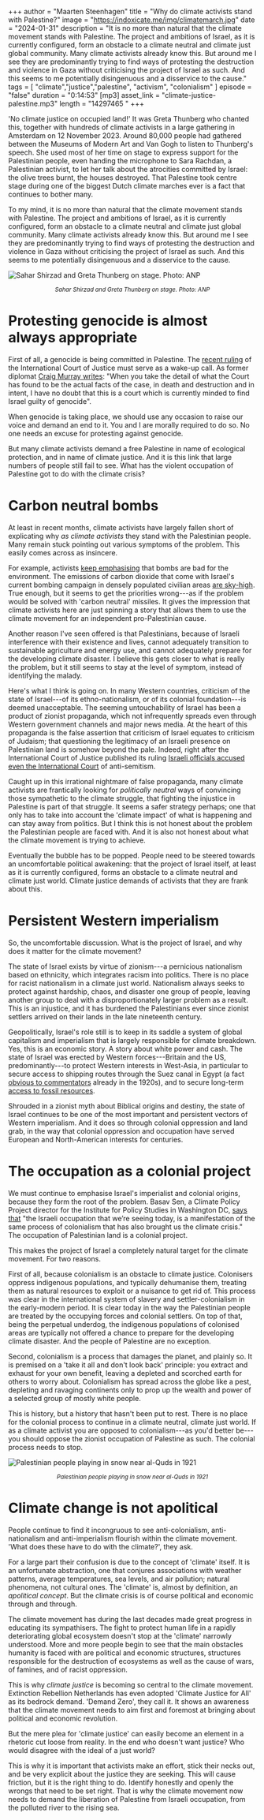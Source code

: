+++
author = "Maarten Steenhagen"
title = "Why do climate activists stand with Palestine?"
image = "https://indoxicate.me/img/climatemarch.jpg"
date = "2024-01-31"
description = "It is no more than natural that the climate movement stands with Palestine. The project and ambitions of Israel, as it is currently configured, form an obstacle to a climate neutral and climate just global community. Many climate activists already know this. But around me I see they are predominantly trying to find ways of protesting the destruction and violence in Gaza without criticising the project of Israel as such. And this seems to me potentially disingenuous and a disservice to the cause."
tags = [
    "climate","justice","palestine", "activism", "colonialism"
]
episode = "false"
duration = "0:14:53"
[mp3]
    asset_link = "climate-justice-palestine.mp3"
    length = "14297465 "
+++

'No climate justice on occupied land!' It was Greta Thunberg who chanted this, together with hundreds of climate activists in a large gathering in Amsterdam on 12 November 2023. Around 80,000 people had gathered between the Museums of Modern Art and Van Gogh to listen to Thunberg's speech. She used most of her time on stage to express support for the Palestinian people, even handing the microphone to Sara Rachdan, a Palestinian activist, to let her talk about the atrocities committed by Israel: the olive trees burnt, the houses destroyed. That Palestine took centre stage during one of the biggest Dutch climate marches ever is a fact that continues to bother many. 

To my mind, it is no more than natural that the climate movement stands with Palestine. The project and ambitions of Israel, as it is currently configured, form an obstacle to a climate neutral and climate just global community. Many climate activists already know this. But around me I see they are predominantly trying to find ways of protesting the destruction and violence in Gaza without criticising the project of Israel as such. And this seems to me potentially disingenuous and a disservice to the cause. 

![Sahar Shirzad and Greta Thunberg on stage. Photo: ANP](/img/climatemarch.jpg)
_<small><center>Sahar Shirzad and Greta Thunberg on stage. Photo: ANP</center></small>_

# Protesting genocide is almost always appropriate

First of all, a genocide is being committed in Palestine. The [recent ruling](https://www.icj-cij.org/sites/default/files/case-related/192/192-20240126-ord-01-00-en.pdf) of the International Court of Justice must serve as a wake-up call. As former diplomat  [Craig Murray writes](https://www.craigmurray.org.uk/archives/2024/01/has-international-law-survived-or-has-the-western-political-class-killed-it/): "When you take the detail of what the Court has found to be the actual facts of the case, in death and destruction and in intent, I have no doubt that this is a court which is currently minded to find Israel guilty of genocide".

When genocide is taking place, we should use any occasion to raise our voice and demand an end to it. You and I are morally required to do so. No one needs an excuse for protesting against genocide.

But many climate activists demand a free Palestine in name of ecological protection, and in name of climate justice. And it is this link that large numbers of people still fail to see. What has the violent occupation of Palestine got to do with the climate crisis?

# Carbon neutral bombs

At least in recent months, climate activists have largely fallen short of explicating why _as climate activists_ they stand with the Palestinian people. Many remain stuck  pointing out various symptoms of the problem. This easily comes across as insincere.
 
For example, activists [keep emphasising](https://x.com/NLRebellion/status/1750064710882337133?s=20) that bombs are bad for the environment. The emissions of carbon dioxide that come with Israel's current bombing campaign in densely populated civilian areas [are sky-high](https://www.theguardian.com/world/2024/jan/09/emissions-gaza-israel-hamas-war-climate-change). True enough, but it seems to get the priorities wrong---as if the problem would be solved with 'carbon neutral' missiles. It gives the impression that climate activists here are just spinning a story that allows them to use the climate movement for an independent pro-Palestinian cause.

Another reason I've seen offered is that Palestinians, because of Israeli interference with their existence and lives, cannot adequately transition to sustainable agriculture and energy use, and cannot adequately prepare for the developing climate disaster. I believe this gets closer to what is really the problem, but it still seems to stay at the level of symptom, instead of identifying the malady.

Here's what I think is going on. In many Western countries, criticism of the state of Israel---of its ethno-nationalism, or of its colonial foundation---is deemed unacceptable. The seeming untouchability of Israel has been a product of zionist propaganda, which not infrequently spreads even through Western government channels and major news media. At the heart of this propaganda is the false assertion that criticism of Israel equates to criticism of Judaism; that questioning the legitimacy of an Israeli presence on Palestinian land is somehow beyond the pale. Indeed, right after the International Court of Justice published its ruling [Israeli officials accused even the International Court](https://www.theguardian.com/world/2024/jan/26/israeli-officials-accuse-international-court-of-justice-of-antisemitic-bias) of anti-semitism. 

Caught up in this irrational nightmare of false propaganda, many climate activists are frantically looking for _politically neutral_ ways of convincing those sympathetic to the climate struggle, that fighting the injustice in Palestine is part of that struggle. It seems a safer strategy perhaps; one that only has to take into account the 'climate impact' of what is happening and can stay away from politics. But I think this is not honest about the problem the Palestinian people are faced with. And it is also not honest about what the climate movement is trying to achieve.

Eventually the bubble has to be popped. People need to be steered towards an uncomfortable political awakening: that the project of Israel itself, at least as it is currently configured, forms an obstacle to a climate neutral and climate just world. Climate justice demands of activists that they are frank about this.

# Persistent Western imperialism

So, the uncomfortable discussion. What is the project of Israel, and why does it matter for the climate movement? 

The state of Israel exists by virtue of zionism---a pernicious nationalism based on ethnicity, which integrates racism into politics. There is no place for racist nationalism in a climate just world. Nationalism always seeks to protect against hardship, chaos, and disaster one group of people, leaving another group to deal with a disproportionately larger problem as a result. This is an injustice, and it has burdened the Palestinians ever since zionist settlers arrived on their lands in the late nineteenth century.

Geopolitically, Israel's role still is to keep in its saddle a system of global capitalism and imperialism that is largely responsible for climate breakdown. Yes, this is an economic story. A story about white power and cash. The state of Israel was erected by Western forces---Britain and the US, predominantly---to protect Western interests in West-Asia, in particular to secure access to shipping routes through the Suez canal in Egypt (a fact [obvious to commentators](https://www.jstor.org/stable/29738431) already in the 1920s), and to secure long-term [access to fossil resources](https://atmos.earth/this-genocide-is-about-oil/). 

Shrouded in a zionist myth about Biblical origins and destiny, the state of Israel continues to be one of the most important and persistent vectors of Western imperialism. And it does so through colonial oppression and land grab, in the way that colonial oppression and occupation have served European and North-American interests for centuries.

# The occupation as a colonial project

We must continue to emphasise Israel's imperialist and colonial origins, because they form the root of the problem. Basav Sen, a Climate Policy Project director for the Institute for Policy Studies in Washington DC, [says that](https://atmos.earth/this-genocide-is-about-oil/) "the Israeli occupation that we’re seeing today, is a manifestation of the same process of colonialism that has also brought us the climate crisis." The occupation of Palestinian land is a colonial project. 

This makes the project of Israel a completely natural target for the climate movement. For two reasons.

First of all, because colonialism is an obstacle to climate justice. Colonisers oppress indigenous populations, and typically dehumanise them, treating them as natural resources to exploit or a nuisance to get rid of. This process was clear in the international system of slavery and settler-colonialism in the early-modern period. It is clear today in the way the Palestinian people are treated by the occupying forces and colonial settlers. On top of that, being the perpetual underdog, the indigenous populations of colonised areas are typically not offered a chance to prepare for the developing climate disaster. And the people of Palestine are no exception.

Second, colonialism is a process that damages the planet, and plainly so. It is premised on a 'take it all and don't look back' principle: you extract and exhaust for your own benefit, leaving a depleted and scorched earth for others to worry about. Colonialism has spread across the globe like a pest, depleting and ravaging continents only to prop up the wealth and power of a selected group of mostly white people. 

This is history, but a history that hasn't been put to rest. There is no place for the colonial process to continue in a climate neutral, climate just world. If as a climate activist you are opposed to colonialism---as you'd better be---you should oppose the zionist occupation of Palestine as such. The colonial process needs to stop.


![Palestinian people playing in snow near al-Quds in 1921](/img/snow-play.png)
_<small><center>Palestinian people playing in snow near al-Quds in 1921</center></small>_

# Climate change is not apolitical

People continue to find it incongruous to see anti-colonialism, anti-nationalism and anti-imperialism flourish within the climate movement. 'What does these have to do with the climate?', they ask.

For a large part their confusion is due to the concept of 'climate' itself. It is an unfortunate abstraction, one that conjures associations with weather patterns, average temperatures, sea levels, and air pollution; natural phenomena, not cultural ones. The 'climate' is, almost by definition, an _apolitical concept_. But the climate crisis is of course political and economic through and through.

The climate movement has during the last decades made great progress in educating its sympathisers. The fight to protect human life in a rapidly deteriorating global ecosystem doesn't stop at the 'climate' narrowly understood. More and more people begin to see that the main obstacles humanity is faced with are political and economic structures, structures responsible for the destruction of ecosystems as well as the cause of wars, of famines, and of racist oppression.

This is why _climate justice_ is becoming so central to the climate movement. Extinction Rebellion Netherlands has even adopted 'Climate Justice for All' as its bedrock demand. 'Demand Zero', they call it. It shows an awareness that the climate movement needs to aim first and foremost at bringing about political and economic revolution. 

But the mere plea for 'climate justice' can easily become an element in a rhetoric cut loose from reality. In the end who doesn't want justice? Who would disagree with the ideal of a just world? 

This is why it is important that activists make an effort, stick their necks out, and be very explicit about the justice they are seeking. This will cause friction, but it is the right thing to do. Identify honestly and openly the wrongs that need to be set right. That is why the climate movement now needs to demand the liberation of Palestine from Israeli occupation, from the polluted river to the rising sea. 
